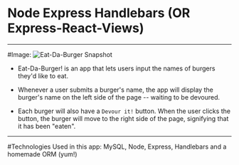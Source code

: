 # Node Express Handlebars (OR Express-React-Views)
--------------------------------------------------
#Image: 
![Eat-Da-Burger Snapshot](burger.png)

* Eat-Da-Burger! is an app that lets users input the names of burgers they'd like to eat.

* Whenever a user submits a burger's name, the app will display the burger's name on the left side of the page -- waiting to be devoured.

* Each burger will also have a `Devour it!` button. When the user clicks the button, the burger will move to the right side of the page, signifying that it has been "eaten".

---------------------------------------------------------------------
#Technologies Used in this app: MySQL, Node, Express, Handlebars and a homemade ORM (yum!)